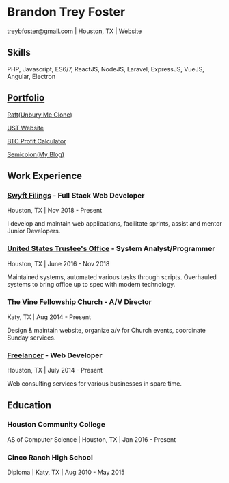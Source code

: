# Brandon Trey Foster
treybfoster@gmail.com | Houston, TX | [Website](https://treyfoster.com) 

## Skills
PHP, Javascript, ES6/7, ReactJS, NodeJS, Laravel, ExpressJS, VueJS, Angular, Electron
 
## [Portfolio](https://www.treyfoster.com/projects)

[Raft(Unbury Me Clone)](https://raft.treyfoster.com/)

[UST Website](https://www.ch13hou.com/)

[BTC Profit Calculator](https://btcprofitcalc.treyfoster.com/)

[Semicolon(My Blog)](https://semicolon.treyfoster.com/)

## Work Experience

### [Swyft Filings](https://www.swyftfilings.com/) - Full Stack Web Developer

Houston, TX | Nov 2018 - Present

I develop and maintain web applications, facilitate sprints, assist and mentor Junior Developers. 

### [United States Trustee's Office](https://www.ch13hou.com/) - System Analyst/Programmer

Houston, TX | June 2016 - Nov 2018

Maintained systems, automated various tasks through scripts. Overhauled systems to bring office up to spec with modern technology.

### [The Vine Fellowship Church](https://www.vinefellowship.org/) - A/V Director

Katy, TX | Aug 2014 - Present

Design & maintain website, organize a/v for Church events, coordinate Sunday services.

### [Freelancer](https://treyfoster.com) - Web Developer

Houston, TX | July 2014 - Present

Web consulting services for various businesses in spare time.

## Education 

### Houston Community College
AS of Computer Science | Houston, TX | Jan 2016 - Present

### Cinco Ranch High School
Diploma | Katy, TX | Aug 2010 - May 2015

